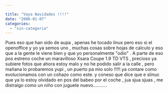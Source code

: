 ```yaml
---

title: "Vaya Navidades !!!!"
date: "2006-01-07"
categories: 
  - "sin-categoria"
---
```


Pues eso que han sido de aupa , apenas he tocado linux pero eso si el openoffice y yo ya semos uno , muchas cosas sobre hojas de calculo y eso que a la gente le viene bien y que yo personalmente "odio" . A parte de eso pos estreno coche un maravilloso Xsara Coupe 1.9 TD VTS , precioso ya subiere fotos que ahora estoy malo y no he podido salir a la calle , pero mañana lo probaremos yupi , un puerto pa mio solo !!!!!.ya contare como evolucionamos con un cohazo como este. y coneso que dice que e slinuc que ya lo estoy olvidado en pos del babeo por el coche , jua sjua sjuas , me distraigo como un niño con juguete nuevo...........
